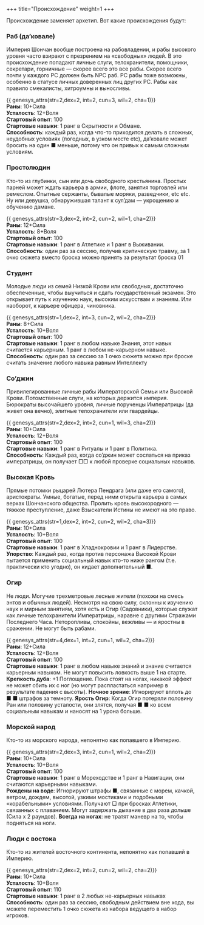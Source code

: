 +++
title="Происхождение"
weight=1
+++

Происхождение заменяет архетип. Вот какие происхождения будут:


### Раб (да’ковале)
Империя Шончан вообще построена на рабовладении, и рабы высокого уровня часто взирают с презрением на «свободных» людей. В это происхождение попадают личные слуги, телохранители, помощники, секретари, горничные — скорее всего это все рабы. Скорее всего почти у каждого PC должен быть NPC раб. PC рабы тоже возможны, особенно в статусе личных доверенных лиц других PC. Рабы как правило смекалисты, хитроумны и выносливы.

{{ genesys_attrs(str=2,dex=2, int=2, cun=3, wil=2, cha=1)}} <br/>
**Раны**: 10+Сила<br/>
**Усталость**: 12+Воля<br/>
**Стартовый опыт**: 100<br/>
**Стартовые навыки**: 1 ранг в Скрытности и Обмане.<br/>
**Способность**: каждый раз, когда что-то приходится делать в сложных, неудобных условиях (погодных, в узком месте etc), да’ковале может бросить на один ■ меньше, потому что он привык к самым сложным условиям.


### Простолюдин

Кто-то из глубинки, сын или дочь свободного крестьянина. Простых парней может ждать карьера в армии, флоте, занятия торговлей или ремеслом. Опытные сержанты, бывалые моряки, разведчики, etc etc. Ну или девушка, обнаружившая талант к сул’дам — укрощению и обучению дамане. 

{{ genesys_attrs(str=3,dex=2, int=2, cun=2, wil=1, cha=2)}} <br/>
**Раны**: 12+Сила<br/>
**Усталость**: 8+Воля<br/>
**Стартовый опыт**: 100<br/>
**Стартовые навыки**: 1 ранг в Атлетике и 1 ранг в Выживании.<br/>
**Способность**: один раз за сессию, получив критическую травму, за 1 очко сюжета вместо броска можно принять за результат броска 01

### Студент
Молодые люди из семей Низкой Крови или свободных, достаточно обеспеченные, чтобы выучиться и сдать государственный экзамен. Это открывает путь к изучению наук, высоким искусствам и знаниям. Или наоборот, к карьере офицера, чиновника. 

{{ genesys_attrs(str=1,dex=2, int=3, cun=2, wil=2, cha=2)}} <br/>
**Раны**: 8+Сила<br/>
**Усталость**: 10+Воля<br/>
**Стартовый опыт**: 100<br/>
**Стартовые навыки**: 1 ранг в любом навыке Знания, этот навык считается карьерным. 1 ранг в любом не-карьерном навыке.<br/>
**Способность**: один раз за сессию за 1 очко сюжета можно при броске считать значение любого навыка равным Интеллекту

### Со’джин

Привилегированные личные рабы Императорской Семьи или Высокой Крови. Потомственные слуги, на которых держится империя. Бюрократы высочайшего уровня, личные порученцы Императрицы (да живет она вечно), элитные телохранители или гвардейцы. 

{{ genesys_attrs(str=2,dex=2, int=2, cun=1, wil=3, cha=2)}} <br/>
**Раны**: 10+Сила<br/>
**Усталость**: 12+Воля<br/>
**Стартовый опыт**: 100<br/>
**Стартовые навыки**: 1 ранг в Ритуалы и 1 ранг в Политика.<br/>
**Способность**: Каждый раз, когда со’джин может сослаться на приказ императрицы, он получает □□ к любой проверке социальных навыков.

### Высокая Кровь

Прямые потомки рыцарей Лютера Пендрага (или даже его самого), аристократы. Умные, богатые, перед ними открыта карьера в самых верхах Шончанского общества. Пролить кровь высокородного — тяжкое преступление, даже Взыскатели Истины не имеют на это право.

{{ genesys_attrs(str=1,dex=2, int=2, cun=2, wil=2, cha=3)}} <br/>
**Раны**: 10+Сила<br/>
**Усталость**: 10+Воля<br/>
**Стартовый опыт**: 100<br/>
**Стартовые навыки**: 1 ранг в Хладнокровии и 1 ранг в Лидерстве.<br/>
**Упорство**: Каждый раз, когда против персонажа Высокой Крови пытается применить социальный навык кто-то ниже рангом (т.е. практически кто угодно), он кидает дополнительный ■.

### Огир 

Не люди. Могучие трехметровые лесные жители (похожи на смесь энтов и обычных людей). Несмотря на свою силу, склонны к изучению наук и мирным занятиям, хотя есть и Огир (Садовники), которые служат как личные телохранители Императрицы, наравне с другими Стражами Последнего Часа. Неторопливы, спокойны, вежливы — и яростны в сражении. Не могут быть рабами.

{{ genesys_attrs(str=4,dex=1, int=2, cun=1, wil=2, cha=2)}} <br/>
**Раны**: 12+Сила<br/>
**Усталость**: 12+Воля<br/>
**Стартовый опыт**: 100<br/>
**Стартовые навыки**: 1 ранг в любом навыке знаний и знание считается карьерным навыком. Не могут повысить ловкость выше 1 на старте. <br/>
**Крепкость дуба**: +1 Поглощение. Пока стоят на ногах, никакой эффект не может сбить их с ног (но могут распластаться например в результате падения с высоты).
**Ночное зрение**: Игнорируют вплоть до  ■ ■ штрафов за темноту. 
**Ярость Огир**: Когда Огир потеряли половину Ран или половину усталости, они злятся, получая ■ ■ ко всем социальным навыкам и наносят на 1 урона больше.

### Морской народ

Кто-то из морского народа, непонятно как попавшего в Империю.

{{ genesys_attrs(str=2,dex=3, int=2, cun=1, wil=2, cha=2)}} <br/>
**Раны**: 10+Сила<br/>
**Усталость**: 10+Воля<br/>
**Стартовый опыт**: 100<br/>
**Стартовые навыки**: 1 ранг в Мореходстве и 1 ранг в Навигации, они считаются карьерными навыками. <br/>
**Рождены на воде**: Игнорируют штрафы ■, связанные с морем, качкой, ветром, дождем, высотой, узкими мостиками и подобными «корабельными» условиями. Получают □ при бросках Атлетики, связанных с плаванием. Могут задержать дыхание в два раза дольше (Сила х 2 раундов).
**Всегда на ногах**: не тратят маневр на то, чтобы подняться на ноги.

### Люди с востока

Кто-то из жителей восточного континента, непонятно как попавший в Империю.

{{ genesys_attrs(str=2,dex=2, int=2, cun=2, wil=2, cha=2)}} <br/>
**Раны**: 10+Сила<br/>
**Усталость**: 10+Воля<br/>
**Стартовый опыт**: 110<br/>
**Стартовые навыки**: 1 ранг в 2 любых не-карьерных навыках<br/>
**Способность**: один раз за сессию, свободным действием вне хода, вы можете переместить 1 очко сюжета из набора ведущего в набор игроков.